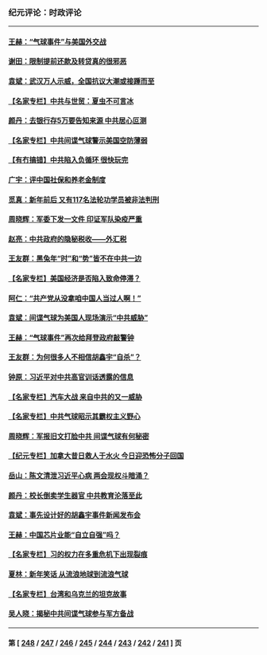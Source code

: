 ### 纪元评论：时政评论
---
#### [王赫：“气球事件”与美国外交战](../../pages/nsc1025/n13926812.md) 
#### [谢田：限制提前还款及转贷真的很邪恶](../../pages/nsc1025/n13926876.md) 
#### [袁斌：武汉万人示威，全国抗议大潮或接踵而至](../../pages/nsc1025/n13926865.md) 
#### [【名家专栏】中共与世贸：夏虫不可言冰](../../pages/nsc1025/n13924595.md) 
#### [颜丹：去银行存5万要告知来源 中共居心叵测](../../pages/nsc1025/n13926495.md) 
#### [【名家专栏】中共间谍气球警示美国空防薄弱](../../pages/nsc1025/n13926400.md) 
#### [【有冇搞错】中共陷入负循环 很快玩完](../../pages/nsc1025/n13926140.md) 
#### [广宇：评中国社保和养老金制度](../../pages/nsc1025/n13926290.md) 
#### [觅真：新年前后 又有117名法轮功学员被非法判刑](../../pages/nsc1025/n13926265.md) 
#### [周晓辉：军委下发一文件 印证军队染疫严重](../../pages/nsc1025/n13926191.md) 
#### [赵亮：中共政府的隐秘税收——外汇税](../../pages/nsc1025/n13925954.md) 
#### [王友群：黑兔年“时”和“势”皆不在中共一边](../../pages/nsc1025/n13925764.md) 
#### [【名家专栏】美国经济是否陷入致命停滞？](../../pages/nsc1025/n13925393.md) 
#### [阿仁：“共产党从没拿咱中国人当过人啊！”](../../pages/nsc1025/n13925355.md) 
#### [袁斌：间谍气球为美国人现场演示“中共威胁”](../../pages/nsc1025/n13925177.md) 
#### [王赫：“气球事件”再次给拜登政府敲警钟](../../pages/nsc1025/n13925145.md) 
#### [王友群：为何很多人不相信胡鑫宇“自杀”？](../../pages/nsc1025/n13925052.md) 
#### [钟原：习近平对中共高官训话透露的信息](../../pages/nsc1025/n13925092.md) 
#### [【名家专栏】汽车大战 来自中共的又一威胁](../../pages/nsc1025/n13921016.md) 
#### [【名家专栏】中共气球昭示其霸权主义野心](../../pages/nsc1025/n13924600.md) 
#### [周晓辉：军报旧文打脸中共 间谍气球有何秘密](../../pages/nsc1025/n13924800.md) 
#### [【纪元专栏】加拿大昔日救人于水火 今日迎恐怖分子回国](../../pages/nsc1025/n13924776.md) 
#### [岳山：陈文清泄习近平心病 两会现权斗暗涌？](../../pages/nsc1025/n13924607.md) 
#### [颜丹：校长倒卖学生器官 中共教育沦落至此](../../pages/nsc1025/n13924780.md) 
#### [袁斌：事先设计好的胡鑫宇事件新闻发布会](../../pages/nsc1025/n13924435.md) 
#### [王赫：中国芯片业能“自立自强”吗？](../../pages/nsc1025/n13924079.md) 
#### [【名家专栏】习的权力在多重危机下出现裂痕](../../pages/nsc1025/n13923950.md) 
#### [夏林：新年笑话 从流浪地球到流浪气球](../../pages/nsc1025/n13924088.md) 
#### [【名家专栏】台湾和乌克兰的坦克故事](../../pages/nsc1025/n13923214.md) 
#### [吴人晓：揭秘中共间谍气球参与军方备战](../../pages/nsc1025/n13923992.md) 

---
#### 第 [ [248](./248.md) / [247](./247.md) / [246](./246.md) / [245](./245.md) / [244](./244.md) / [243](./243.md) / [242](./242.md) / [241](./241.md) ] 页
